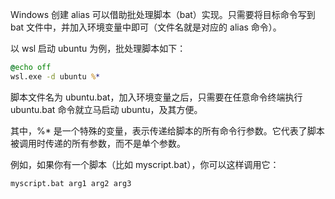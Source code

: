 Windows 创建 alias 可以借助批处理脚本（bat）实现。只需要将目标命令写到 bat 文件中，并加入环境变量中即可（文件名就是对应的 alias 命令）。

以 wsl 启动 ubuntu 为例，批处理脚本如下：

```bat
@echo off
wsl.exe -d ubuntu %*
```

脚本文件名为 ubuntu.bat，加入环境变量之后，只需要在任意命令终端执行 ubuntu.bat 命令就立马启动 ubuntu，及其方便。

其中，%* 是一个特殊的变量，表示传递给脚本的所有命令行参数。它代表了脚本被调用时传递的所有参数，而不是单个参数。

例如，如果你有一个脚本（比如 myscript.bat），你可以这样调用它：

```bat
myscript.bat arg1 arg2 arg3
```